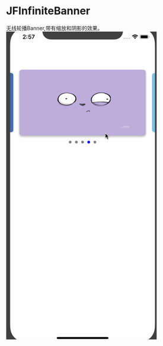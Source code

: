 # JFInfiniteBanner
无线轮播Banner,带有缩放和阴影的效果。
![image](https://github.com/bybyWind/JFInfiniteBanner/blob/master/JFInfiniteBanner/ScreenShot/JFInfiniteBanner.gif)
